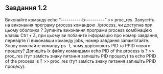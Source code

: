 ## Завдання 1.2
Виконайте команду echo “-----------b----------” >> proc_res. Запустіть на виконання програму process командою ./process, чи доступна при цьому оболонка ? Зупиніть виконання програми process комбінацією клавіш Ctrl + Z, при цьому ви побачите інформацію про номер завдання, перевірте її виконавши команду jobs, номер завдання запам’ятайте. Знову виконайте команду ps -f, чому дорівнюють PID та PPID нового процесу? Допишіть їх файлу командами echo PID of the process is ? >> proc_res (тут замість знаку питання запишіть PID процесу) та echo PPID of the process is ? >> proc_res (тут замість знаку питання запишіть PPID процесу).
